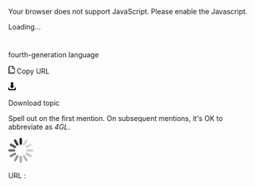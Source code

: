 Your browser does not support JavaScript. Please enable the Javascript.

Loading...

# 

fourth-generation language

![Copy URL](media/fourth-generation-language/Copy.png)
Copy URL

![Download](media/fourth-generation-language/Download.png)

Download topic

Spell out on the first mention. On subsequent mentions, it's OK to abbreviate as *4GL*. 

![In progress](media/fourth-generation-language/activity-large.gif)

URL :

